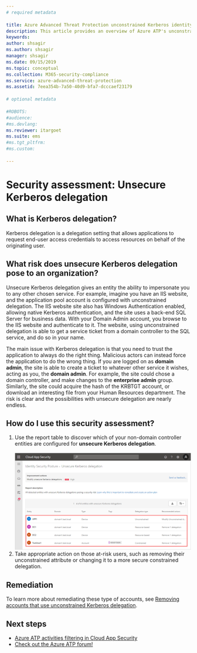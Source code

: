 ```yaml
---
# required metadata

title: Azure Advanced Threat Protection unconstrained Kerberos identity security posture assessment
description: This article provides an overview of Azure ATP's unconstrained Kerberos identity security posture assessment reports.
keywords:
author: shsagir
ms.author: shsagir
manager: shsagir
ms.date: 09/15/2019
ms.topic: conceptual
ms.collection: M365-security-compliance
ms.service: azure-advanced-threat-protection
ms.assetid: 7eea354b-7a50-40d9-bfa7-dcccaef23179

# optional metadata

#ROBOTS:
#audience:
#ms.devlang:
ms.reviewer: itargoet
ms.suite: ems
#ms.tgt_pltfrm:
#ms.custom:

---
```


# Security assessment: Unsecure Kerberos delegation


## What is Kerberos delegation? 

Kerberos delegation is a delegation setting that allows applications to request end-user access credentials to access resources on behalf of the originating user.  

## What risk does unsecure Kerberos delegation pose to an organization? 

Unsecure Kerberos delegation gives an entity the ability to impersonate you to any other chosen service. For example, imagine you have an IIS website, and the application pool account is configured with unconstrained delegation. The IIS website site also has Windows Authentication enabled, allowing native Kerberos authentication, and the site uses a back-end SQL Server for business data. With your Domain Admin account, you browse to the IIS website and authenticate to it. The website, using unconstrained delegation is able to get a service ticket from a domain controller to the SQL service, and do so in your name.

The main issue with Kerberos delegation is that you need to trust the application to always do the right thing. Malicious actors can instead force the application to do the wrong thing. If you are logged on as **domain admin**, the site is able to create a ticket to whatever other service it wishes, acting as you, the **domain admin**. For example, the site could chose a domain controller, and make changes to the **enterprise admin** group. Similarly, the site could acquire the hash of the KRBTGT account, or download an interesting file from your Human Resources department. The risk is clear and the possibilities with unsecure delegation are nearly endless. 

 
## How do I use this security assessment?

1. Use the report table to discover which of your non-domain controller entities are configured for **unsecure Kerberos delegation**.    
    <br>![Unsecure Kerberos delegation security assessment](media/atp-cas-isp-kerberos-delegation-2.png)
1. Take appropriate action on those at-risk users, such as removing their unconstrained attribute or changing it to a more secure constrained delegation.

## Remediation

To learn more about remediating these type of accounts, see [Removing accounts that use unconstrained Kerberos delegation](https://blogs.technet.microsoft.com/389thoughts/2017/04/18/get-rid-of-accounts-that-use-kerberos-unconstrained-delegation/).

## Next steps
- [Azure ATP activities filtering in Cloud App Security](atp-activities-filtering-mcas.md)
- [Check out the Azure ATP forum!](https://aka.ms/azureatpcommunity)
